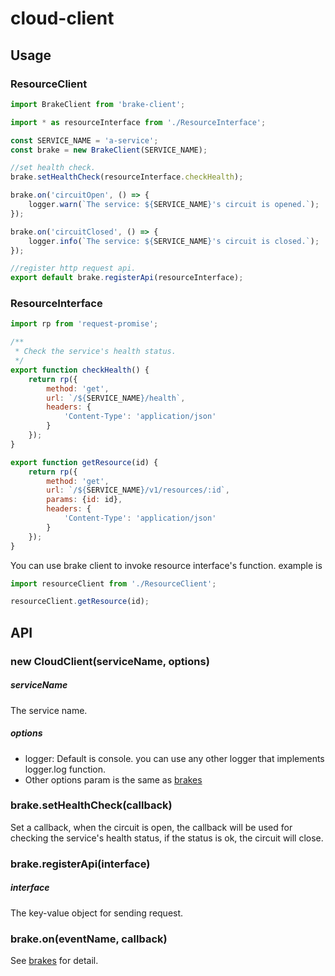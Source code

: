 # cloud-client

## Usage

### ResourceClient
``` javascript
import BrakeClient from 'brake-client';

import * as resourceInterface from './ResourceInterface';

const SERVICE_NAME = 'a-service';
const brake = new BrakeClient(SERVICE_NAME);

//set health check.
brake.setHealthCheck(resourceInterface.checkHealth);

brake.on('circuitOpen', () => {
    logger.warn(`The service: ${SERVICE_NAME}'s circuit is opened.`);
});

brake.on('circuitClosed', () => {
    logger.info(`The service: ${SERVICE_NAME}'s circuit is closed.`);
});

//register http request api.
export default brake.registerApi(resourceInterface);
```

### ResourceInterface

``` javascript
import rp from 'request-promise';

/**
 * Check the service's health status.
 */
export function checkHealth() {
    return rp({
        method: 'get',
        url: `/${SERVICE_NAME}/health`,
        headers: {
            'Content-Type': 'application/json'
        }
    });
}

export function getResource(id) {
    return rp({
        method: 'get',
        url: `/${SERVICE_NAME}/v1/resources/:id`,
        params: {id: id},
        headers: {
            'Content-Type': 'application/json'
        }
    });
}
```

You can use brake client to invoke resource interface's function. example is

``` javascript
import resourceClient from './ResourceClient';

resourceClient.getResource(id);
```

## API

### new CloudClient(serviceName, options)

##### serviceName

The service name.

##### options

* logger: Default is console. you can use any other logger that implements logger.log function.
* Other options param is the same as [brakes](https://github.com/node-cloud/brakes)

### brake.setHealthCheck(callback)

Set a callback, when the circuit is open, the callback will be used for checking the service's health status, if the status is ok, the circuit will close.

### brake.registerApi(interface)

##### interface

The key-value object for sending request.

### brake.on(eventName, callback)

See [brakes](https://github.com/node-cloud/brakes) for detail.
